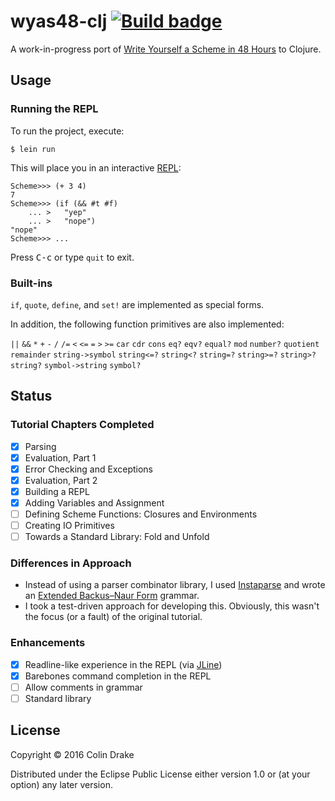 # wyas48-clj [![Build badge](https://travis-ci.org/cfdrake/wyas48-clj.svg?branch=master)](https://travis-ci.org/cfdrake/wyas48-clj)

A work-in-progress port of [Write Yourself a Scheme in 48 Hours](https://en.wikibooks.org/wiki/Write_Yourself_a_Scheme_in_48_Hours) to Clojure.

## Usage

### Running the REPL

To run the project, execute:

    $ lein run

This will place you in an interactive [REPL](https://en.wikipedia.org/wiki/Read%E2%80%93eval%E2%80%93print_loop):

```
Scheme>>> (+ 3 4)
7
Scheme>>> (if (&& #t #f)
    ... >   "yep"
    ... >   "nope")
"nope"
Scheme>>> ...
```

Press <kbd>C-c</kbd> or type `quit` to exit.

### Built-ins

`if`, `quote`, `define`, and `set!` are implemented as special forms.

In addition, the following function primitives are also implemented:

`||` `&&` `*` `+` `-` `/` `/=` `<` `<=` `=` `>` `>=` `car` `cdr` `cons` `eq?`
`eqv?` `equal?` `mod` `number?` `quotient` `remainder` `string->symbol` `string<=?`
`string<?` `string=?` `string>=?` `string>?` `string?` `symbol->string` `symbol?`

## Status

### Tutorial Chapters Completed

- [x] Parsing
- [x] Evaluation, Part 1
- [x] Error Checking and Exceptions
- [x] Evaluation, Part 2
- [x] Building a REPL
- [x] Adding Variables and Assignment
- [ ] Defining Scheme Functions: Closures and Environments
- [ ] Creating IO Primitives
- [ ] Towards a Standard Library: Fold and Unfold

### Differences in Approach

- Instead of using a parser combinator library, I used [Instaparse](https://github.com/Engelberg/instaparse) and wrote an [Extended Backus–Naur Form](https://en.wikipedia.org/wiki/Extended_Backus%E2%80%93Naur_Form) grammar.
- I took a test-driven approach for developing this. Obviously, this wasn't the focus (or a fault) of the original tutorial.

### Enhancements

- [x] Readline-like experience in the REPL (via [JLine](http://jline.sourceforge.net/))
- [x] Barebones command completion in the REPL
- [ ] Allow comments in grammar
- [ ] Standard library

## License

Copyright © 2016 Colin Drake

Distributed under the Eclipse Public License either version 1.0 or (at
your option) any later version.
